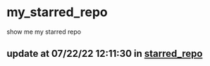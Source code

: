 # my_starred_repo
show me my starred repo

update at 07/22/22 12:11:30 in [starred_repo](./index.html)
---


